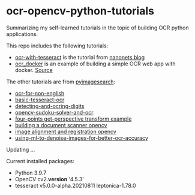 # ocr-opencv-python-tutorials
Summarizing my self-learned tutorials in the topic of building OCR python applications.

This repo includes the following tutorials:

- [ocr-with-tesseract](https://github.com/anhhaibkhn/ocr-opencv-python-tutorials/tree/main/ocr-with-tesseract) is the tutorial from [nanonets blog](https://nanonets.com/blog/.) 
- [ocr_docker](https://github.com/anhhaibkhn/ocr-opencv-python-tutorials/tree/main/ocr_docker) is an example of building a simple OCR web app with docker. [Source](https://github.com/ricktorzynski/ocr-tesseract-docker/blob/master/README.md)

The other tutorials are from [pyimagesearch](https://www.pyimagesearch.com/):

- [ocr-for-non-english](https://github.com/anhhaibkhn/ocr-opencv-python-tutorials/tree/main/ocr-for-non-english)
- [basic-tesseract-ocr](https://github.com/anhhaibkhn/ocr-opencv-python-tutorials/tree/main/basic-tesseract-ocr)
- [detecting-and-ocring-digits](https://github.com/anhhaibkhn/ocr-opencv-python-tutorials/tree/main/detecting-and-ocring-digits)
- [opencv-sudoku-solver-and-ocr](https://github.com/anhhaibkhn/ocr-opencv-python-tutorials/tree/main/opencv-sudoku-solver-and-ocr)
- [four-points get-perspective transform example](https://www.pyimagesearch.com/2014/08/25/4-point-opencv-getperspective-transform-example/)
- [building a document scanner opencv](https://www.pyimagesearch.com/2014/09/01/build-kick-ass-mobile-document-scanner-just-5-minutes/)
- [image alignment and registration opencv](https://www.pyimagesearch.com/2020/08/31/image-alignment-and-registration-with-opencv/)
- [using-ml-to-denoise-images-for-better-ocr-accuracy](https://www.pyimagesearch.com/2021/10/20/using-machine-learning-to-denoise-images-for-better-ocr-accuracy/)



Updating ...


Current installed packages:

- Python 3.9.7
- OpenCV cv2.__version__  '4.5.3'
- tesseract v5.0.0-alpha.20210811 leptonica-1.78.0



